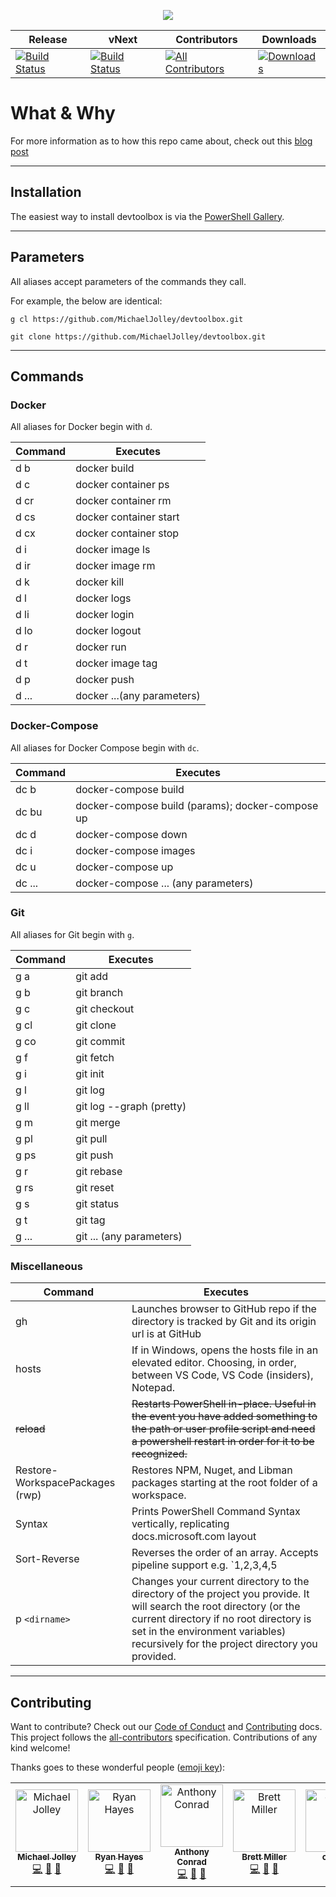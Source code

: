 <p align="center">
    <img src="https://user-images.githubusercontent.com/1228996/71608160-8fe2d700-2b44-11ea-99fc-a1d5674f74ef.png"/>
</p>

| Release                                                                                                                                                                                                                      | vNext                                                                                                                                                                                                                      | Contributors                                                                                                       | Downloads                                                                                                                         |
| ---------------------------------------------------------------------------------------------------------------------------------------------------------------------------------------------------------------------------- | -------------------------------------------------------------------------------------------------------------------------------------------------------------------------------------------------------------------------- | ------------------------------------------------------------------------------------------------------------------ | --------------------------------------------------------------------------------------------------------------------------------- |
| [![Build Status](https://dev.azure.com/michaeljolley/devtoolbox/_apis/build/status/MichaelJolley.devtools?branchName=master)](https://dev.azure.com/michaeljolley/devtoolbox/_build/latest?definitionId=4&branchName=master) | [![Build Status](https://dev.azure.com/michaeljolley/devtoolbox/_apis/build/status/MichaelJolley.devtools?branchName=vNext)](https://dev.azure.com/michaeljolley/devtoolbox/_build/latest?definitionId=4&branchName=vNext) | [![All Contributors](https://img.shields.io/badge/all_contributors-7-orange.svg?style=flat-square)](#contributing) | [![Downloads](https://img.shields.io/powershellgallery/dt/devtoolbox.svg)](https://www.powershellgallery.com/packages/devtoolbox) |

# What & Why

For more information as to how this repo came about, check out this [blog post](https://michaeljolley.com/posts/setup-command-aliases-in-powershell-to-make-life-easier/)

---

## Installation

The easiest way to install devtoolbox is via the [PowerShell Gallery](https://www.powershellgallery.com/packages/devtoolbox).

---

## Parameters

All aliases accept parameters of the commands they call.

For example, the below are identical:

```CMD
g cl https://github.com/MichaelJolley/devtoolbox.git

git clone https://github.com/MichaelJolley/devtoolbox.git
```

---

## Commands

### Docker

All aliases for Docker begin with `d`.

| Command | Executes                   |
| ------- | -------------------------- |
| d b     | docker build               |
| d c     | docker container ps        |
| d cr    | docker container rm        |
| d cs    | docker container start     |
| d cx    | docker container stop      |
| d i     | docker image ls            |
| d ir    | docker image rm            |
| d k     | docker kill                |
| d l     | docker logs                |
| d li    | docker login               |
| d lo    | docker logout              |
| d r     | docker run                 |
| d t     | docker image tag           |
| d p     | docker push                |
| d ...   | docker ...(any parameters) |

### Docker-Compose

All aliases for Docker Compose begin with `dc`.

| Command | Executes                                         |
| ------- | ------------------------------------------------ |
| dc b    | docker-compose build                             |
| dc bu   | docker-compose build (params); docker-compose up |
| dc d    | docker-compose down                              |
| dc i    | docker-compose images                            |
| dc u    | docker-compose up                                |
| dc ...  | docker-compose ... (any parameters)              |

### Git

All aliases for Git begin with `g`.

| Command | Executes                 |
| ------- | ------------------------ |
| g a     | git add                  |
| g b     | git branch               |
| g c     | git checkout             |
| g cl    | git clone                |
| g co    | git commit               |
| g f     | git fetch                |
| g i     | git init                 |
| g l     | git log                  |
| g ll    | git log --graph (pretty) |
| g m     | git merge                |
| g pl    | git pull                 |
| g ps    | git push                 |
| g r     | git rebase               |
| g rs    | git reset                |
| g s     | git status               |
| g t     | git tag                  |
| g ...   | git ... (any parameters) |

### Miscellaneous

| Command                         | Executes                                                                                                                                                                                                                                              |
| ------------------------------- | ----------------------------------------------------------------------------------------------------------------------------------------------------------------------------------------------------------------------------------------------------- |
| gh                              | Launches browser to GitHub repo if the directory is tracked by Git and its origin url is at GitHub                                                                                                                                                    |
| hosts                           | If in Windows, opens the hosts file in an elevated editor. Choosing, in order, between VS Code, VS Code (insiders), Notepad.                                                                                                                          |
| ~~reload~~                      | ~~Restarts PowerShell in-place. Useful in the event you have added something to the path or user profile script and need a powershell restart in order for it to be recognized.~~                                                                     |
| Restore-WorkspacePackages (rwp) | Restores NPM, Nuget, and Libman packages starting at the root folder of a workspace.                                                                                                                                                                  |
| Syntax                          | Prints PowerShell Command Syntax vertically, replicating docs.microsoft.com layout                                                                                                                                                                    |
| Sort-Reverse                    | Reverses the order of an array. Accepts pipeline support e.g. `1,2,3,4,5 | Sort-Reverse`                                                                                                                                                              |
| p `<dirname>`                   | Changes your current directory to the directory of the project you provide. It will search the root directory (or the current directory if no root directory is set in the environment variables) recursively for the project directory you provided. |

---

## Contributing

Want to contribute? Check out our [Code of Conduct](CODE_OF_CONDUCT.md) and [Contributing](CONTRIBUTING.md) docs. This project follows the [all-contributors](https://github.com/all-contributors/all-contributors) specification. Contributions of any kind welcome!

Thanks goes to these wonderful people ([emoji key](https://allcontributors.org/docs/en/emoji-key)):

<!-- ALL-CONTRIBUTORS-LIST:START - Do not remove or modify this section -->
<!-- prettier-ignore -->
<table><tr><td align="center"><a href="https://michaeljolley.com/"><img src="https://avatars2.githubusercontent.com/u/1228996?v=4" width="100px;" alt="Michael Jolley"/><br /><sub><b>Michael Jolley</b></sub></a><br /><a href="https://github.com/MichaelJolley/ps-alias/commits?author=MichaelJolley" title="Code">💻</a> <a href="#ideas-MichaelJolley" title="Ideas, Planning, & Feedback">🤔</a> <a href="https://github.com/MichaelJolley/ps-alias/commits?author=MichaelJolley" title="Documentation">📖</a></td><td align="center"><a href="http://ryanhayes.net"><img src="https://avatars3.githubusercontent.com/u/438357?v=4" width="100px;" alt="Ryan Hayes"/><br /><sub><b>Ryan Hayes</b></sub></a><br /><a href="https://github.com/MichaelJolley/ps-alias/commits?author=RyannosaurusRex" title="Code">💻</a> <a href="#ideas-RyannosaurusRex" title="Ideas, Planning, & Feedback">🤔</a> <a href="https://github.com/MichaelJolley/ps-alias/commits?author=RyannosaurusRex" title="Documentation">📖</a></td><td align="center"><a href="https://github.com/parithon"><img src="https://avatars3.githubusercontent.com/u/8602418?v=4" width="100px;" alt="Anthony Conrad"/><br /><sub><b>Anthony Conrad</b></sub></a><br /><a href="https://github.com/MichaelJolley/ps-alias/commits?author=parithon" title="Code">💻</a> <a href="#ideas-parithon" title="Ideas, Planning, & Feedback">🤔</a> <a href="https://github.com/MichaelJolley/ps-alias/commits?author=parithon" title="Documentation">📖</a></td><td align="center"><a href="https://millerb.co.uk"><img src="https://avatars0.githubusercontent.com/u/24279339?v=4" width="100px;" alt="Brett Miller"/><br /><sub><b>Brett Miller</b></sub></a><br /><a href="https://github.com/MichaelJolley/ps-alias/commits?author=brettmillerb" title="Code">💻</a> <a href="#ideas-brettmillerb" title="Ideas, Planning, & Feedback">🤔</a> <a href="https://github.com/MichaelJolley/ps-alias/commits?author=brettmillerb" title="Documentation">📖</a></td><td align="center"><a href="https://github.com/corbob"><img src="https://avatars2.githubusercontent.com/u/30301021?v=4" width="100px;" alt="corbob"/><br /><sub><b>corbob</b></sub></a><br /><a href="#ideas-corbob" title="Ideas, Planning, & Feedback">🤔</a> <a href="https://github.com/MichaelJolley/ps-alias/commits?author=corbob" title="Code">💻</a></td><td align="center"><a href="https://c-j.tech"><img src="https://avatars0.githubusercontent.com/u/3969086?v=4" width="100px;" alt="Chris Jones"/><br /><sub><b>Chris Jones</b></sub></a><br /><a href="https://github.com/MichaelJolley/ps-alias/commits?author=cmjchrisjones" title="Documentation">📖</a></td><td align="center"><a href="https://www.ramblinggeek.co.uk"><img src="https://avatars3.githubusercontent.com/u/7108949?v=4" width="100px;" alt="Wayne Taylor"/><br /><sub><b>Wayne Taylor</b></sub></a><br /><a href="https://github.com/MichaelJolley/ps-alias/commits?author=RamblingGeekUK" title="Code">💻</a> <a href="https://github.com/MichaelJolley/ps-alias/commits?author=RamblingGeekUK" title="Documentation">📖</a></td></tr></table>

<!-- ALL-CONTRIBUTORS-LIST:END -->
